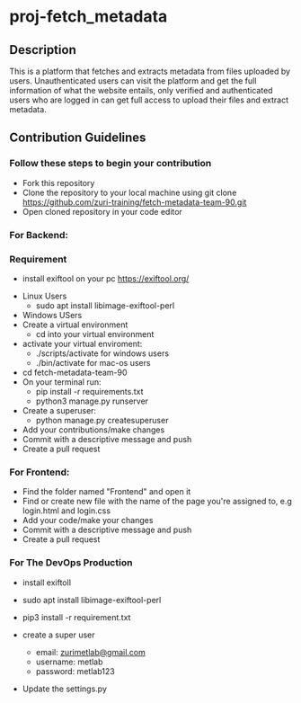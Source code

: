 # **proj-fetch_metadata**

## **Description**

This is a platform that fetches and extracts metadata from files uploaded by users. Unauthenticated users can visit the platform and get the full information of what the website entails, only verified and authenticated users who are logged in can get full access to upload their files and extract metadata.

## **Contribution Guidelines**
### Follow these steps to begin your contribution

* Fork this repository
* Clone the repository to your local machine using git clone https://github.com/zuri-training/fetch-metadata-team-90.git
* Open cloned repository in your code editor
### **For Backend:**
### Requirement 
- install exiftool on your pc https://exiftool.org/
* Linux Users
  * sudo apt install libimage-exiftool-perl
* Windows USers
* Create a virtual environment
  * cd into your virtual environment
* activate your virtual enviroment:
  * ./scripts/activate for windows users
  * ./bin/activate for mac-os users
* cd fetch-metadata-team-90
* On your terminal run:
  * pip install -r requirements.txt
  * python3 manage.py runserver
* Create a superuser:
  * python manage.py createsuperuser
* Add your contributions/make changes
* Commit with a descriptive message and push
* Create a pull request
### **For Frontend:**
* Find the folder named "Frontend" and open it
* Find or create new file with the name of the page you're assigned to, e.g login.html and login.css
* Add your code/make your changes
* Commit with a descriptive message and push
* Create a pull request

### **For The DevOps Production**
* install exiftoll
 * sudo apt install libimage-exiftool-perl
* pip3 install -r requirement.txt

* create a super user
   * email: zurimetlab@gmail.com
   * username: metlab
   * password: metlab123

* Update the settings.py

   



